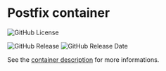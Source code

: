 # Postfix container

![GitHub License](https://img.shields.io/github/license/anthochamp/container-postfix?style=for-the-badge)

![GitHub Release](https://img.shields.io/github/v/release/anthochamp/container-postfix?style=for-the-badge&color=457EC4)
![GitHub Release Date](https://img.shields.io/github/release-date/anthochamp/container-postfix?style=for-the-badge&display_date=published_at&color=457EC4)

See the [container description](CONTAINER.md) for more informations.
